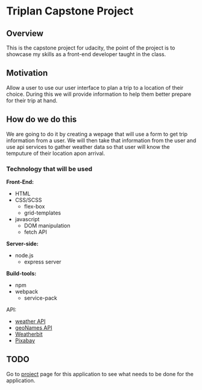 # Triplan Capstone Project

## Overview

This is the capstone project for udacity, the point of the project is to showcase my skills as a front-end developer taught in the class.

## Motivation

Allow a user to use our user interface to plan a trip to a location of their choice. During this we will provide information to help them better prepare for their trip at hand.

## How do we do this

We are going to do it by creating a wepage that will use a form to get trip information from a user. We will then take that information from the user and use api services to gather weather
data so that user will know the temputure of their location apon arrival.

### Technology that will be used

**Front-End:**

* HTML
* CSS/SCSS
  * flex-box
  * grid-templates
* javascript
  * DOM manipulation
  * fetch API

**Server-side:**

* node.js
  * express server

**Build-tools:**

* npm
* webpack
  * service-pack

API:

* [weather API](https://openweathermap.org/api)
* [geoNames API](http://www.geonames.org/export/web-services.html)
* [Weatherbit](https://www.weatherbit.io/account/create)
* [Pixabay](https://pixabay.com/api/docs/)

## TODO

Go to [project](https://github.com/Docterryome/triplan/projects) page for this application to see what needs to be done for the application.
